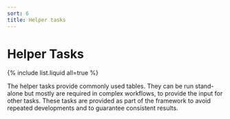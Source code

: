 ```yaml
---
sort: 6
title: Helper tasks
---
```


# Helper Tasks

{% include list.liquid all=true %}

The helper tasks provide commonly used tables. They can be run stand-alone but mostly are required in complex workflows, to provide the input for other tasks.
These tasks are provided as part of the framework to avoid repeated developments and to guarantee consistent results. 
